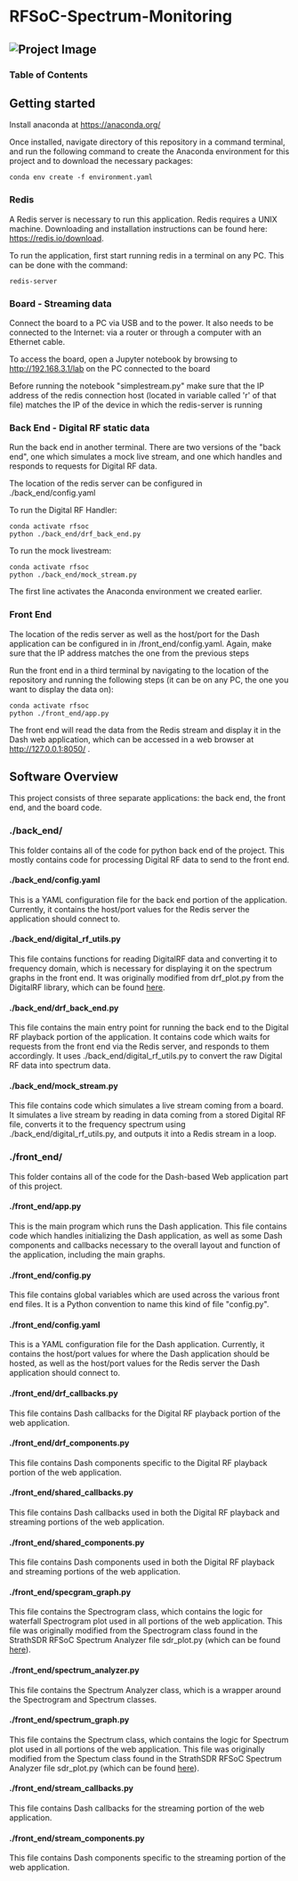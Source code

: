 # RFSoC-Spectrum-Monitoring

![Project Image](https://www.rfsoc-pynq.io/images/01_rfsoc_2x2_t.png)
---

### Table of Contents



## Getting started

Install anaconda at https://anaconda.org/


Once installed, navigate directory of this repository in a command terminal, and run the following command to create the Anaconda environment for this project and to download the necessary packages:

```
conda env create -f environment.yaml
```

### Redis

A Redis server is necessary to run this application. Redis requires a UNIX machine. Downloading and installation instructions can be found here: https://redis.io/download.


To run the application, first start running redis in a terminal on any PC. This can be done with the command:
```
redis-server
```

### Board - Streaming data

Connect the board to a PC via USB and to the power. It also needs to be connected to the Internet: via a router or through a computer with an Ethernet cable.

To access the board, open a Jupyter notebook by browsing to http://192.168.3.1/lab on the PC connected to the board

Before running the notebook "simplestream.py" make sure that the IP address of the redis connection host (located in variable called 'r' of that file) matches the IP of the device in which the redis-server is running

### Back End - Digital RF static data

Run the back end in another terminal. There are two versions of the "back end", one which simulates a mock live stream, and one which handles and responds to requests for Digital RF data. 

The location of the redis server can be configured in ./back_end/config.yaml 

To run the Digital RF Handler:
```
conda activate rfsoc
python ./back_end/drf_back_end.py
```

To run the mock livestream:

```
conda activate rfsoc
python ./back_end/mock_stream.py
```

The first line activates the Anaconda environment we created earlier. 

### Front End

The location of the redis server as well as the host/port for the Dash application can be configured in in /front_end/config.yaml. Again, make sure that the IP address matches the one from the previous steps

Run the front end in a third terminal by navigating to the location of the repository and running the following steps (it can be on any PC, the one you want to display the data on):

```
conda activate rfsoc
python ./front_end/app.py
```

The front end will read the data from the Redis stream and display it in the Dash web application, which can be accessed in a web browser at http://127.0.0.1:8050/
.

## Software Overview

This project consists of three separate applications: the back end, the front end, and the board code. 

### ./back_end/

This folder contains all of the code for python back end of the project. This mostly contains code for processing Digital RF data to send to the front end. 

#### ./back_end/config.yaml

This is a YAML configuration file for the back end portion of the application. Currently, it contains the host/port values for the Redis server the application should connect to. 

#### ./back_end/digital_rf_utils.py

This file contains functions for reading DigitalRF data and converting it to frequency domain, which is necessary for displaying it on the spectrum graphs in the front end. It was originally modified from drf_plot.py from the DigitalRF library, which can be found [here](https://github.com/MITHaystack/digital_rf/blob/master/python/tools/drf_plot.py).


#### ./back_end/drf_back_end.py

This file contains the main entry point for running the back end to the Digital RF playback portion of the application. It contains code which waits for requests from the front end via the Redis server, and responds to them accordingly. It uses ./back_end/digital_rf_utils.py to convert the raw Digital RF data into spectrum data. 


#### ./back_end/mock_stream.py

This file contains code which simulates a live stream coming from a board. It simulates a live stream by reading in data coming from a stored Digital RF file, converts it to the frequency spectrum using ./back_end/digital_rf_utils.py, and outputs it into a Redis stream in a loop.


### ./front_end/

This folder contains all of the code for the Dash-based Web application part of this project.

#### ./front_end/app.py

This is the main program which runs the Dash application. This file contains code which handles initializing the Dash application, as well as some Dash components and callbacks necessary to the overall layout and function of the application, including the main graphs.

#### ./front_end/config.py

This file contains global variables which are used across the various front end files. It is a Python convention to name this kind of file "config.py". 

#### ./front_end/config.yaml

This is a YAML configuration file for the Dash application. Currently, it contains the host/port values for where the Dash application should be hosted, as well as the host/port values for the Redis server the Dash application should connect to.

#### ./front_end/drf_callbacks.py

This file contains Dash callbacks for the Digital RF playback portion of the web application.

#### ./front_end/drf_components.py

This file contains Dash components specific to the Digital RF playback portion of the web application.

#### ./front_end/shared_callbacks.py

This file contains Dash callbacks used in both the Digital RF playback and streaming portions of the web application.

#### ./front_end/shared_components.py

This file contains Dash components used in both the Digital RF playback and streaming portions of the web application.

#### ./front_end/specgram_graph.py

This file contains the Spectrogram class, which contains the logic for waterfall Spectrogram plot used in all portions of the web application. This file was originally modified from the Spectrogram class found in the StrathSDR RFSoC Spectrum Analyzer file sdr_plot.py (which can be found [here](https://github.com/strath-sdr/rfsoc_sam/blob/master/rfsoc_sam/sdr_plots.py)).

#### ./front_end/spectrum_analyzer.py

This file contains the Spectrum Analyzer class, which is a wrapper around the Spectrogram and Spectrum classes.

#### ./front_end/spectrum_graph.py

This file contains the Spectrum class, which contains the logic for Spectrum plot used in all portions of the web application. This file was originally modified from the Spectum class found in the StrathSDR RFSoC Spectrum Analyzer file sdr_plot.py (which can be found [here](https://github.com/strath-sdr/rfsoc_sam/blob/master/rfsoc_sam/sdr_plots.py)).

#### ./front_end/stream_callbacks.py

This file contains Dash callbacks for the streaming portion of the web application.

#### ./front_end/stream_components.py

This file contains Dash components specific to the streaming portion of the web application.

